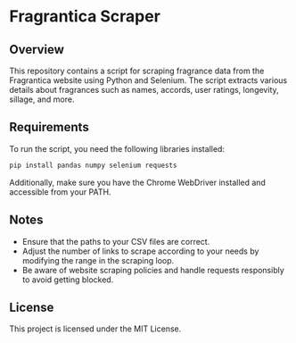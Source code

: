 # Fragrantica Scraper

## Overview

This repository contains a script for scraping fragrance data from the Fragrantica website using Python and Selenium. The script extracts various details about fragrances such as names, accords, user ratings, longevity, sillage, and more.

## Requirements

To run the script, you need the following libraries installed:

```bash
pip install pandas numpy selenium requests
```

Additionally, make sure you have the Chrome WebDriver installed and accessible from your PATH.

## Notes

- Ensure that the paths to your CSV files are correct.
- Adjust the number of links to scrape according to your needs by modifying the range in the scraping loop.
- Be aware of website scraping policies and handle requests responsibly to avoid getting blocked.

## License

This project is licensed under the MIT License.
